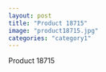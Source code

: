 ```yaml
---
layout: post
title: "Product 18715"
image: "product18715.jpg"
categories: "category1"
---
```

Product 18715
